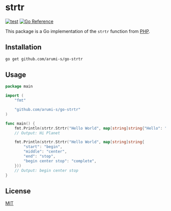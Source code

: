 # strtr

[![test](https://github.com/arumi-s/go-strtr/actions/workflows/test.yml/badge.svg)](https://github.com/arumi-s/go-strtr/actions/workflows/test.yml)
[![Go Reference](https://pkg.go.dev/badge/github.com/arumi-s/go-strtr.svg)](https://pkg.go.dev/github.com/arumi-s/go-strtr)

This package is a Go implementation of the `strtr` function from [PHP](https://www.php.net/manual/en/function.strtr.php).

## Installation

```bash
go get github.com/arumi-s/go-strtr
```

## Usage

```go
package main

import (
	"fmt"

	"github.com/arumi-s/go-strtr"
)

func main() {
	fmt.Println(strtr.Strtr("Hello World", map[string]string{"Hello": "Hi", "World": "Planet"}))
	// Output: Hi Planet

	fmt.Println(strtr.Strtr("Hello World", map[string]string{
		"start": "begin",
		"middle": "center",
		"end": "stop",
		"begin center stop": "complete",
	}))
	// Output: begin center stop
}
```

## License

[MIT](https://github.com/arumi-s/go-strtr/blob/master/LICENSE)

